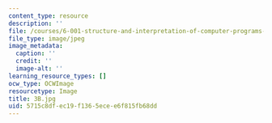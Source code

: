 ```yaml
---
content_type: resource
description: ''
file: /courses/6-001-structure-and-interpretation-of-computer-programs-spring-2005/5715c8dfec19f1365ecee6f815fb68dd_3B.jpg
file_type: image/jpeg
image_metadata:
  caption: ''
  credit: ''
  image-alt: ''
learning_resource_types: []
ocw_type: OCWImage
resourcetype: Image
title: 3B.jpg
uid: 5715c8df-ec19-f136-5ece-e6f815fb68dd
---
```


